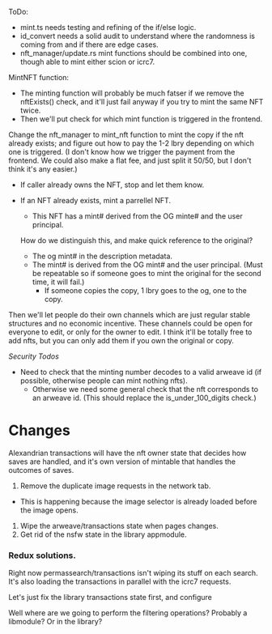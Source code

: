 
ToDo: 
- mint.ts needs testing and refining of the if/else logic.
- id_convert needs a solid audit to understand where the randomness is coming from and if there are edge cases.
- nft_manager/update.rs mint functions should be combined into one, though able to mint either scion or icrc7.


MintNFT function:


- The minting function will probably be much fatser if we remove the nftExists() check, and it'll just fail anyway if you try to mint the same NFT twice.
- Then we'll put check for which mint function is triggered in the frontend.

Change the nft_manager to mint_nft function to mint the copy if the nft already exists; and figure out how to pay the 1-2 lbry depending on which one is triggered. (I don't know how we trigger the payment from the frontend. We could also make a flat fee, and just split it 50/50, but I don't think it's any easier.)




- If caller already owns the NFT, stop and let them know.
- If an NFT already exists, mint a parrellel NFT.
  - This NFT has a mint# derived from the OG minte# and the user principal.

  How do we distinguish this, and make quick reference to the original?
    - The og mint# in the description metadata.
    - The mint# is derived from the OG mint# and the user principal. (Must be repeatable so if someone goes to mint the original for the second time, it will fail.)
      - If someone copies the copy, 1 lbry goes to the og, one to the copy.


Then we'll let people do their own channels which are just regular stable structures and no economic incentive. 
These channels could be open for everyone to edit, or only for the owner to edit.
I think it'll be totally free to add nfts, but you can only add them if you own the original or copy.

*Security Todos*
- Need to check that the minting number decodes to a valid arweave id (if possible, otherwise people can mint nothing nfts).
  - Otherwise we need some general check that the nft corresponds to an arweave id. (This should replace the is_under_100_digits check.)



# Changes

Alexandrian transactions will have the nft owner state that decides how saves are handled, and it's own version of mintable that handles the outcomes of saves.

1. Remove the duplicate image requests in the network tab.
  - This is happening because the image selector is already loaded before the image opens.
1. Wipe the arweave/transactions state when pages changes.
1. Get rid of the nsfw state in the library appmodule.



### Redux solutions.

Right now permassearch/transactions isn't wiping its stuff on each search. It's also loading the transactions in parallel with the icrc7 requests.

Let's just fix the library transactions state first, and configure 

Well where are we going to perform the filtering operations? Probably a libmodule? Or in the library?

